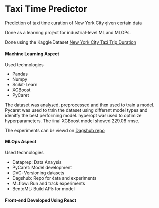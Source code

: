 # Taxi Time Predictor


Prediction of taxi time duration of New York City given certain data

Done as a learning project for industrial-level ML and MLOPs.

Done using the Kaggle Dataset [New York City Taxi Trip Duration](https://www.kaggle.com/competitions/nyc-taxi-trip-duration/overview)


#### Machine Learning Aspect

Used technologies
- Pandas
- Numpy
- Scikit-Learn
- XGBoost
- PyCaret

The dataset was analyzed, preprocessed and then used to train a model.
Pycaret was used to train the dataset using different model types and idenitfy the best performing model.
hyperopt was used to optimize hyperparameters.
The final XGBoost model showed 229.08 rmse.

The experiments can be viewd on [Dagshub repo](https://dagshub.com/Ravindu987/Taxi_time_prediction)


#### MLOps Aspect

Used technologies
- Dataprep: Data Analysis
- PyCaret: Model development
- DVC: Versioning datasets
- Dagshub: Repo for data and experiments
- MLflow: Run and track experiments
- BentoML: Build APIs for model


#### Front-end Developed Using React